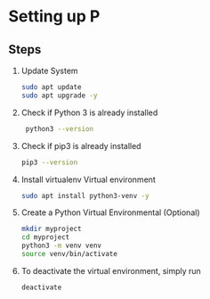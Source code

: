 # Setting up P


## Steps 

1) Update System
    ```sh
    sudo apt update
    sudo apt upgrade -y
    ```
2) Check if Python 3 is already installed
    ```sh
     python3 --version
    ```
3) Check if pip3 is already installed
    ```sh
    pip3 --version
    ```
4) Install virtualenv Virtual environment
    ```sh
    sudo apt install python3-venv -y
    ```
5) Create a Python Virtual Environmental (Optional)
    ```sh
    mkdir myproject
    cd myproject
    python3 -m venv venv
    source venv/bin/activate
    ```
7) To deactivate the virtual environment, simply run
    ```sh
    deactivate
    ```
